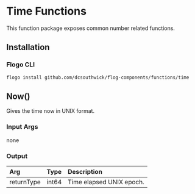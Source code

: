 # Time Functions
This function package exposes common number related functions.

## Installation

### Flogo CLI
```bash
flogo install github.com/dcsouthwick/flog-components/functions/time
```

## Now()
Gives the time now in UNIX format.

### Input Args
none
### Output

| Arg     | Type   | Description
|:---      | :---   | :---    
| returnType | int64 | Time elapsed UNIX epoch.